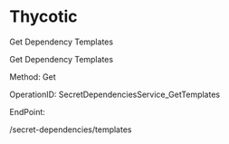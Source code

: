 #     Thycotic


Get Dependency Templates

Get Dependency Templates

Method: Get

OperationID: SecretDependenciesService_GetTemplates

EndPoint:

/secret-dependencies/templates
